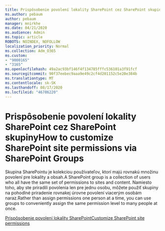 ```yaml
---
title: Prispôsobenie povolení lokality SharePoint cez SharePoint skupiny
ms.author: pebaum
author: pebaum
manager: mnirkhe
ms.date: 04/21/2020
ms.audience: Admin
ms.topic: article
ROBOTS: NOINDEX, NOFOLLOW
localization_priority: Normal
ms.collection: Adm_O365
ms.custom:
- "9000165"
- "3165"
ms.openlocfilehash: 49a2ac93bf146f4f134785fffc536101a3f91fcf
ms.sourcegitcommit: 90f37eebec9aaa9e49c2cf4d201152c5e20e384b
ms.translationtype: MT
ms.contentlocale: sk-SK
ms.lasthandoff: 08/17/2020
ms.locfileid: "46786220"
---
```

# <a name="how-to-customize-sharepoint-site-permissions-via-sharepoint-groups"></a><span data-ttu-id="48c3b-102">Prispôsobenie povolení lokality SharePoint cez SharePoint skupiny</span><span class="sxs-lookup"><span data-stu-id="48c3b-102">How to customize SharePoint site permissions via SharePoint Groups</span></span> 

<span data-ttu-id="48c3b-103">Skupina SharePointu je kolekciou používateľov, ktorí majú rovnakú množinu povolení pre lokality a obsah.</span><span class="sxs-lookup"><span data-stu-id="48c3b-103">A SharePoint group is a collection of users who all have the same set of permissions to sites and content.</span></span> <span data-ttu-id="48c3b-104">Namiesto toho, aby ste priradili povolenia len pre jednu osobu, môžete použiť skupiny na pohodlné priradenie rovnakej úrovne povolení viacerým osobám naraz.</span><span class="sxs-lookup"><span data-stu-id="48c3b-104">Rather than assign permissions one person at a time, you can use groups to conveniently assign the same permission level to many people at once.</span></span>

[<span data-ttu-id="48c3b-105">Prispôsobenie povolení lokality SharePoint</span><span class="sxs-lookup"><span data-stu-id="48c3b-105">Customize SharePoint site permissions</span></span>](https://docs.microsoft.com/sharepoint/customize-sharepoint-site-permissions)
